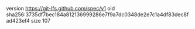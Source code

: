 version https://git-lfs.github.com/spec/v1
oid sha256:3735df7bec184a812136999286e7f9a7dc0348de2e7c1a4df83dec8fad423ef4
size 107
